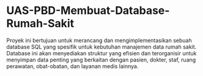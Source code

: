 # UAS-PBD-Membuat-Database-Rumah-Sakit
Proyek ini bertujuan untuk merancang dan mengimplementasikan sebuah database SQL yang spesifik untuk kebutuhan manajemen data rumah sakit. Database ini akan menyediakan struktur yang efisien dan terorganisir untuk menyimpan data penting yang berkaitan dengan pasien, dokter, staf, ruang perawatan, obat-obatan, dan layanan medis lainnya.
